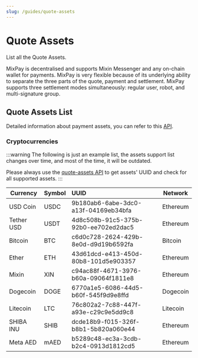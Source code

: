 ```yaml
---
slug: /guides/quote-assets
---
```


# Quote Assets

List all the Quote Assets.

MixPay is decentralised and supports Mixin Messenger and any on-chain wallet for payments. MixPay is very flexible because of its underlying ability to separate the three parts of the quote, payment and settlement. MixPay supports three settlement modes simultaneously: regular user, robot, and multi-signature group.

## Quote Assets List

Detailed information about payment assets, you can refer to this [API](/developers/api/assets/quote-assets).

### **Cryptocurrencies**

:::warning
The following is just an example list, the assets support list changes over time, and most of the time, it will be outdated. 

Please always use the [quote-assets API](/developers/api/assets/quote-assets) to get assets' UUID and check for all supported assets.
:::

| Currency | Symbol | UUID | Network |
| --- | --- | :-- | --- |
| USD Coin | USDC | 9b180ab6-6abe-3dc0-a13f-04169eb34bfa | Ethereum |
| Tether USD | USDT | 4d8c508b-91c5-375b-92b0-ee702ed2dac5 | Ethereum |
| Bitcoin | BTC | c6d0c728-2624-429b-8e0d-d9d19b6592fa | Bitcoin |
| Ether | ETH | 43d61dcd-e413-450d-80b8-101d5e903357 | Ethereum |
| Mixin | XIN | c94ac88f-4671-3976-b60a-09064f1811e8 | Ethereum |
| Dogecoin | DOGE | 6770a1e5-6086-44d5-b60f-545f9d9e8ffd | Dogecoin |
| Litecoin | LTC | 76c802a2-7c88-447f-a93e-c29c9e5dd9c8 | Litecoin |
| SHIBA INU | SHIB | dcde18b9-f015-326f-b8b1-5b820a060e44 | Ethereum |
| Meta AED | mAED | b5289c48-ec3a-3cdb-b2c4-0913d1812cd5 | Ethereum |
